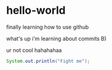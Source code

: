 # hello-world
finally learning how to use github

what's up i'm learning about commits B)

ur not cool hahahahaa

```java
System.out.println("Fight me");
```
